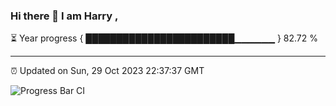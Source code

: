### Hi there 👋 I am Harry , 

⏳ Year progress { ████████████████████████▁▁▁▁▁▁ } 82.72 %

---

⏰ Updated on Sun, 29 Oct 2023 22:37:37 GMT

![Progress Bar CI](https://github.com/duykhang68/duykhang68/workflows/Progress%20Bar%20CI/badge.svg)
